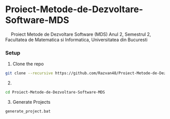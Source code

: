 # Proiect-Metode-de-Dezvoltare-Software-MDS

&emsp; Proiect Metode de Dezvoltare Software (MDS) Anul 2, Semestrul 2, Facultatea de Matematica si Informatica, Universitatea din Bucuresti <br/>

### Setup
1. Clone the repo
```sh
git clone --recursive https://github.com/Razvan48/Proiect-Metode-de-Dezvoltare-Software-MDS
```

2.
```sh
cd Proiect-Metode-de-Dezvoltare-Software-MDS
```

3. Generate Projects
```sh
generate_project.bat
```
